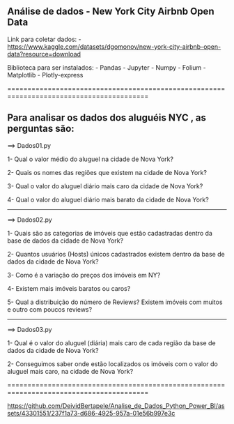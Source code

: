 ## Análise de dados - New York City Airbnb Open Data


Link para coletar dados:
    - https://www.kaggle.com/datasets/dgomonov/new-york-city-airbnb-open-data?resource=download


Biblioteca para ser instalados:
    - Pandas
    - Jupyter
    - Numpy
    - Folium
    - Matplotlib
    - Plotly-express
    

=========================================================================================

## Para analisar os dados dos aluguéis NYC , as perguntas são:

==> Dados01.py

1- Qual o valor médio do aluguel na cidade de Nova York?

2- Quais os nomes das regiões que existem na cidade de Nova York?

3- Qual o valor do aluguel diário mais caro da cidade de Nova York?

4- Qual o valor do aluguel diário mais barato da cidade de Nova York?


---------------------------------------------------------------------------------


==> Dados02.py

1- Quais são as categorias de imóveis que estão cadastradas dentro da base
de dados da cidade de Nova York?

2- Quantos usuários (Hosts) únicos cadastrados existem dentro da base de
dados da cidade de Nova York?

3- Como é a variação do preços dos imóveis em NY?

4- Existem mais imóveis baratos ou caros?

5- Qual a distribuição do número de Reviews? Existem imóveis com muitos e
outro com poucos reviews?


---------------------------------------------------------------------------------


==> Dados03.py

1- Qual é o valor do aluguel (diária) mais caro de cada região da base de dados da cidade de Nova York?

2- Conseguimos saber onde estão localizados os imóveis com o valor do aluguel mais caro, na cidade de Nova York?

=========================================================================================





https://github.com/DeividBertapele/Analise_de_Dados_Python_Power_BI/assets/43301551/237f1a73-d686-4925-957a-01e56b997e3c









